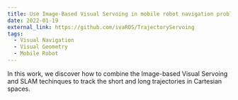 ```yaml
---
title: Use Image-Based Visual Servoing in mobile robot navigation problems
date: 2022-01-19
external_link: https://github.com/ivaROS/TrajectoryServoing
tags:
  - Visual Navigation
  - Visual Geometry
  - Mobile Robot
---
```


In this work, we discover how to combine the Image-based Visual Servoing and SLAM techinques to track the short and long trajectories in Cartesian spaces.

<!--more-->

